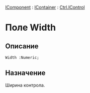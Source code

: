 ﻿---
Link: .Ctrl.IControl.@Width
---

[IComponent](topic:Com.Custom.ComClasses.IComponent.Default) :
[IContainer](topic:Com.Custom.ComClasses.IContainer.Default) :
[Ctrl.IControl](Default)

# Поле Width

## Описание

    Width :Numeric;

## Назначение

Ширина контрола.